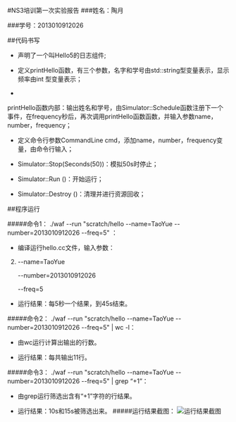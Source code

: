 #NS3培训第一次实验报告
###姓名：陶月

###学号：2013010912026

##代码书写

* 声明了一个叫Hello5的日志组件;

* 定义printHello函数，有三个参数，名字和学号由std::string型变量表示，显示频率由int 型变量表示；
* 
printHello函数内部：输出姓名和学号，由Simulator::Schedule函数注册下一个事件，在frequency秒后，再次调用printHello函数函数，并输入参数name，number，frequency；

* 定义命令行参数CommandLine cmd，添加name，number，frequency变量，由命令行输入；

* Simulator::Stop(Seconds(50))：模拟50s时停止；

* Simulator::Run ()：开始运行；

* Simulator::Destroy ()：清理并进行资源回收；

##程序运行

#####命令1： ./waf --run "scratch/hello --name=TaoYue --number=2013010912026 --freq=5" ：

* 编译运行hello.cc文件，输入参数：

2. --name=TaoYue 

     --number=2013010912026

     --freq=5

* 运行结果：每5秒一个结果，到45s结束。

#####命令2： ./waf --run "scratch/hello --name=TaoYue --number=2013010912026 --freq=5" | wc -l：

* 由wc运行计算出输出的行数。

* 运行结果：每共输出11行。

#####命令3： ./waf --run "scratch/hello --name=TaoYue --number=2013010912026 --freq=5" | grep “+1”：

* 由grep运行筛选出含有“+1”字符的行结果。

* 运行结果：10s和15s被筛选出来。
#####运行结果截图：
![运行结果截图](http://ww4.sinaimg.cn/mw690/005Cglysgw1f4x0horzukj30zy0g0al5.jpg)